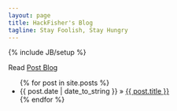 ```yaml
---
layout: page
title: HackFisher's Blog
tagline: Stay Foolish, Stay Hungry
---
```

{% include JB/setup %}

Read [Post Blog](http://www.hackfisher.info/blog/)

<ul class="posts">
  {% for post in site.posts %}
    <li><span>{{ post.date | date_to_string }}</span> &raquo; <a href="{{ BASE_PATH }}{{ post.url }}">{{ post.title }}</a></li>
  {% endfor %}
</ul>


